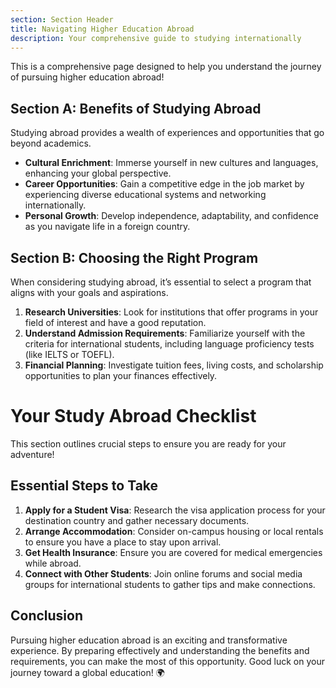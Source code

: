 ```yaml
---
section: Section Header
title: Navigating Higher Education Abroad
description: Your comprehensive guide to studying internationally
---
```


This is a comprehensive page designed to help you understand the journey of pursuing higher education abroad!

## Section A: Benefits of Studying Abroad

Studying abroad provides a wealth of experiences and opportunities that go beyond academics. 

- **Cultural Enrichment**: Immerse yourself in new cultures and languages, enhancing your global perspective.
- **Career Opportunities**: Gain a competitive edge in the job market by experiencing diverse educational systems and networking internationally.
- **Personal Growth**: Develop independence, adaptability, and confidence as you navigate life in a foreign country.

## Section B: Choosing the Right Program

When considering studying abroad, it’s essential to select a program that aligns with your goals and aspirations.

1. **Research Universities**: Look for institutions that offer programs in your field of interest and have a good reputation.
2. **Understand Admission Requirements**: Familiarize yourself with the criteria for international students, including language proficiency tests (like IELTS or TOEFL).
3. **Financial Planning**: Investigate tuition fees, living costs, and scholarship opportunities to plan your finances effectively.


# Your Study Abroad Checklist

This section outlines crucial steps to ensure you are ready for your adventure!

## Essential Steps to Take

1. **Apply for a Student Visa**: Research the visa application process for your destination country and gather necessary documents.
2. **Arrange Accommodation**: Consider on-campus housing or local rentals to ensure you have a place to stay upon arrival.
3. **Get Health Insurance**: Ensure you are covered for medical emergencies while abroad.
4. **Connect with Other Students**: Join online forums and social media groups for international students to gather tips and make connections.

## Conclusion

Pursuing higher education abroad is an exciting and transformative experience. By preparing effectively and understanding the benefits and requirements, you can make the most of this opportunity. Good luck on your journey toward a global education! 🌍
